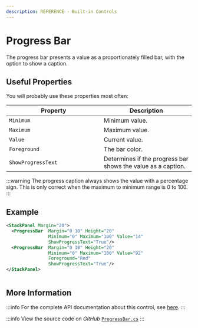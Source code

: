 ```yaml
---
description: REFERENCE - Built-in Controls
---
```


# Progress Bar

The progress bar presents a value as a proportionately filled bar, with the option to show a caption.

## Useful Properties

You will probably use these properties most often:

<table><thead><tr><th width="241">Property</th><th>Description</th></tr></thead><tbody><tr><td><code>Minimum</code></td><td>Minimum value.</td></tr><tr><td><code>Maximum</code></td><td>Maximum value.</td></tr><tr><td><code>Value</code></td><td>Current value.</td></tr><tr><td><code>Foreground</code></td><td>The bar color.</td></tr><tr><td><code>ShowProgressText</code></td><td>Determines if the progress bar shows the value as a caption.</td></tr></tbody></table>

:::warning
The progress caption always shows the value with a percentage sign. This is only correct when the maximum to minimum range is 0 to 100.
:::

## Example

```xml
<StackPanel Margin="20">
  <ProgressBar  Margin="0 10" Height="20" 
                Minimum="0" Maximum="100" Value="14"
                ShowProgressText="True"/>
  <ProgressBar  Margin="0 10" Height="20"
                Minimum="0" Maximum="100" Value="92"
                Foreground="Red"
                ShowProgressText="True"/>
</StackPanel>
```

<img src="/img/gitbook-import/assets/progressbar.PNG" alt=""/>

## More Information

:::info
For the complete API documentation about this control, see [here](http://reference.avaloniaui.net/api/Avalonia.Controls/ProgressBar/).
:::

:::info
View the source code on _GitHub_ [`ProgressBar.cs`](https://github.com/AvaloniaUI/Avalonia/blob/master/src/Avalonia.Controls/ProgressBar.cs)
:::
